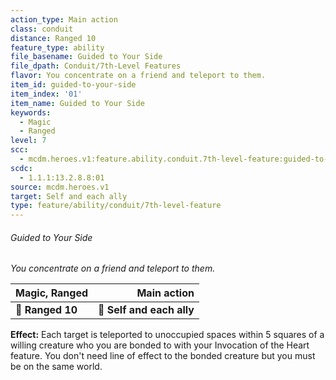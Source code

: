 ```yaml
---
action_type: Main action
class: conduit
distance: Ranged 10
feature_type: ability
file_basename: Guided to Your Side
file_dpath: Conduit/7th-Level Features
flavor: You concentrate on a friend and teleport to them.
item_id: guided-to-your-side
item_index: '01'
item_name: Guided to Your Side
keywords:
  - Magic
  - Ranged
level: 7
scc:
  - mcdm.heroes.v1:feature.ability.conduit.7th-level-feature:guided-to-your-side
scdc:
  - 1.1.1:13.2.8.8:01
source: mcdm.heroes.v1
target: Self and each ally
type: feature/ability/conduit/7th-level-feature
---
```


###### Guided to Your Side

*You concentrate on a friend and teleport to them.*

| **Magic, Ranged** |           **Main action** |
| ----------------- | ------------------------: |
| **📏 Ranged 10**  | **🎯 Self and each ally** |

**Effect:** Each target is teleported to unoccupied spaces within 5 squares of a willing creature who you are bonded to with your Invocation of the Heart feature. You don't need line of effect to the bonded creature but you must be on the same world.
